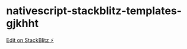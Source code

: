 # nativescript-stackblitz-templates-gjkhht

[Edit on StackBlitz ⚡️](https://stackblitz.com/edit/nativescript-stackblitz-templates-gjkhht)